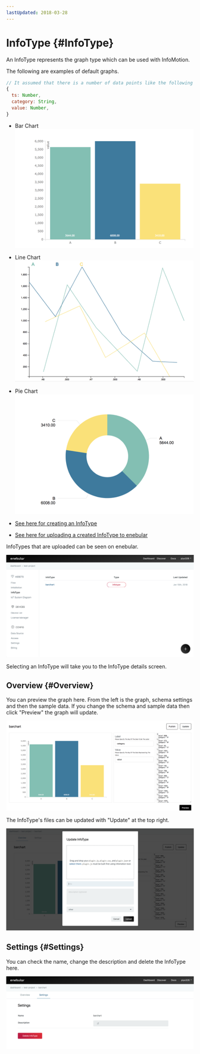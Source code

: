 ```yaml
---
lastUpdated: 2018-03-28
---
```


# InfoType {#InfoType}

An InfoType represents the graph type which can be used with InfoMotion.

The following are examples of default graphs.

```javascript
// It assumed that there is a number of data points like the following
{
  ts: Number,
  category: String,
  value: Number,
}
```

- Bar Chart
![barchart](./../../img/InfoMotion/Infotype/Introduction-barchart.png)


- Line Chart
![linechart](./../../img/InfoMotion/Infotype/Introduction-linechart.png)


- Pie Chart
![piechart](./../../img/InfoMotion/Infotype/Introduction-piechart.png)


- [See here for creating an InfoType](./InfoMotionTool.md)
- [See here for uploading a created InfoType to enebular](./UploadInfoType.md)

InfoTypes that are uploaded can be seen on enebular.

![uploaded](./../../img/InfoMotion/Infotype/Introduction-uploaded.png)

Selecting an InfoType will take you to the InfoType details screen.

## Overview {#Overview}

You can preview the graph here. From the left is the graph, schema settings and then the sample data. If you change the schema and sample data then click "Preview" the graph will update.

![overview](./../../img/InfoMotion/Infotype/Introduction-overview.png)

The InfoType's files can be updated with "Update" at the top right. 

![update](./../../img/InfoMotion/Infotype/Introduction-update.png)

## Settings {#Settings}

You can check the name, change the description and delete the InfoType here.

![settings](./../../img/InfoMotion/Infotype/Introduction-settings.png)
